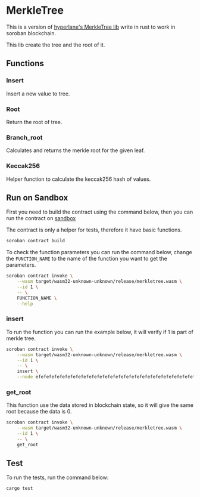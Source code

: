 # MerkleTree

This is a version of [hyperlane's MerkleTree lib](https://github.com/hyperlane-xyz/hyperlane-monorepo/blob/main/solidity/contracts/libs/Merkle.sol) write in rust to work in soroban blockchain.

This lib create the tree and the root of it.

## Functions

### Insert

Insert a new value to tree.

### Root

Return the root of tree.

### Branch_root

Calculates and returns the merkle root for the given leaf.

### Keccak256

Helper function to calculate the keccak256 hash of values.

## Run on Sandbox

First you need to build the contract using the command below, then you can run the contract on [sandbox](https://soroban.stellar.org/docs/getting-started/hello-world#run-on-sandbox)

The contract is only a helper for tests, therefore it have basic functions.

```bash
soroban contract build
```

To check the function parameters you can run the command below, change the `FUNCTION_NAME` to the name of the function you want to get the parameters.

```bash
soroban contract invoke \
    --wasm target/wasm32-unknown-unknown/release/merkletree.wasm \
    --id 1 \
    -- \
    FUNCTION_NAME \
    --help
```

### insert

To run the function you can run the example below, it will verify if 1 is part of merkle tree.

```bash
soroban contract invoke \
    --wasm target/wasm32-unknown-unknown/release/merkletree.wasm \
    --id 1 \
    -- \
    insert \
    --node efefefefefefefefefefefefefefefefefefefefefefefefefefefefefefefef
```

### get_root

This function use the data stored in blockchain state, so it will give the same root because the data is 0.

```bash
soroban contract invoke \
    --wasm target/wasm32-unknown-unknown/release/merkletree.wasm \
    --id 1 \
    -- \
    get_root
```

## Test

To run the tests, run the command below:

```
cargo test
```
